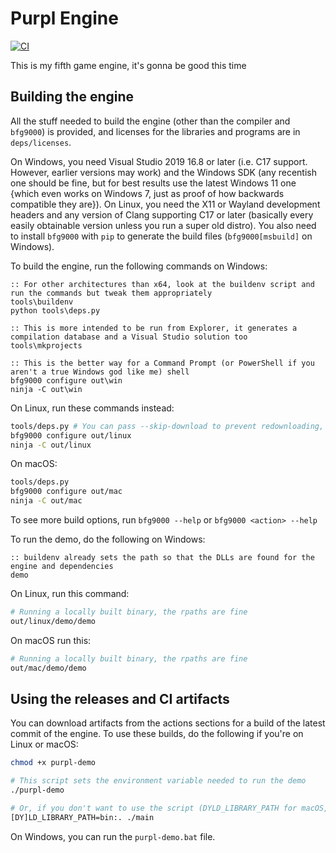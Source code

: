 # Purpl Engine
[![CI](https://github.com/MobSlicer152/purpl-engine/actions/workflows/main.yml/badge.svg)](https://github.com/MobSlicer152/purpl-engine/actions/workflows/main.yml)

This is my fifth game engine, it's gonna be good this time

## Building the engine

All the stuff needed to build the engine (other than the compiler and `bfg9000`) is provided, and licenses for the libraries and programs are in `deps/licenses`.

On Windows, you need Visual Studio 2019 16.8 or later (i.e. C17 support. However, earlier versions may work) and the Windows SDK (any recentish one should be fine, but for best results use the latest Windows 11 one {which even works on Windows 7, just as proof of how backwards compatible they are}). On Linux, you need the X11 or Wayland development headers and any version of Clang supporting C17 or later (basically every easily obtainable version unless you run a super old distro). You also need to install `bfg9000` with `pip` to generate the build files (`bfg9000[msbuild]` on Windows).

To build the engine, run the following commands on Windows:
```batch
:: For other architectures than x64, look at the buildenv script and run the commands but tweak them appropriately
tools\buildenv
python tools\deps.py

:: This is more intended to be run from Explorer, it generates a compilation database and a Visual Studio solution too
tools\mkprojects

:: This is the better way for a Command Prompt (or PowerShell if you aren't a true Windows god like me) shell
bfg9000 configure out\win
ninja -C out\win
```
On Linux, run these commands instead:
```sh
tools/deps.py # You can pass --skip-download to prevent redownloading, and --keep-src to keep sources for debugging
bfg9000 configure out/linux
ninja -C out/linux
```
On macOS:
```sh
tools/deps.py
bfg9000 configure out/mac
ninja -C out/mac
```

To see more build options, run `bfg9000 --help` or `bfg9000 <action> --help`

To run the demo, do the following on Windows:
```batch
:: buildenv already sets the path so that the DLLs are found for the engine and dependencies
demo
```
On Linux, run this command:
```sh
# Running a locally built binary, the rpaths are fine
out/linux/demo/demo
```
On macOS run this:
```sh
# Running a locally built binary, the rpaths are fine
out/mac/demo/demo
```

## Using the releases and CI artifacts
You can download artifacts from the actions sections for a build of the latest commit of the engine. To use these builds, do the following if you're on Linux or macOS:
```sh
chmod +x purpl-demo

# This script sets the environment variable needed to run the demo
./purpl-demo

# Or, if you don't want to use the script (DYLD_LIBRARY_PATH for macOS, LD_LIBRARY_PATH for Linux)
[DY]LD_LIBRARY_PATH=bin:. ./main
```
On Windows, you can run the `purpl-demo.bat` file.
